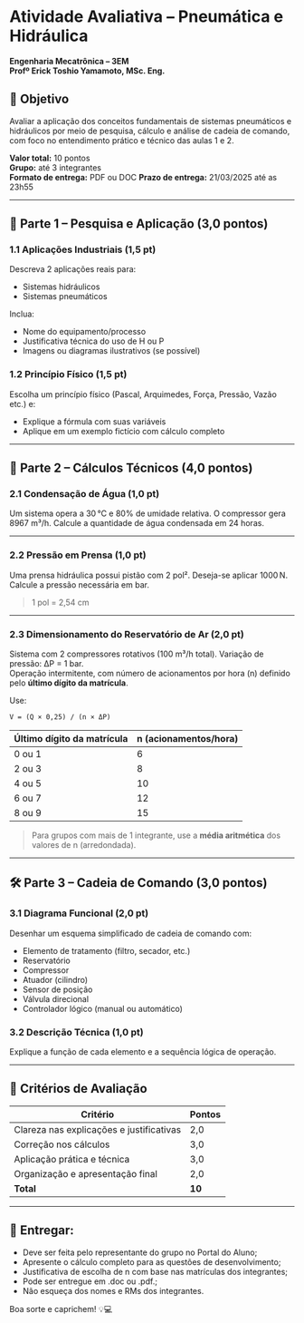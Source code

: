 # Atividade Avaliativa – Pneumática e Hidráulica

**Engenharia Mecatrônica – 3EM**  
**Profº Erick Toshio Yamamoto, MSc. Eng.**

## 🚀 Objetivo
Avaliar a aplicação dos conceitos fundamentais de sistemas pneumáticos e hidráulicos por meio de pesquisa, cálculo e análise de cadeia de comando, com foco no entendimento prático e técnico das aulas 1 e 2.

**Valor total:** 10 pontos  
**Grupo:** até 3 integrantes  
**Formato de entrega:** PDF ou DOC
**Prazo de entrega:** 21/03/2025 até as 23h55  

---

## 🧠 Parte 1 – Pesquisa e Aplicação (3,0 pontos)

### 1.1 Aplicações Industriais (1,5 pt)
Descreva 2 aplicações reais para:
- Sistemas hidráulicos
- Sistemas pneumáticos

Inclua:
- Nome do equipamento/processo
- Justificativa técnica do uso de H ou P
- Imagens ou diagramas ilustrativos (se possível)

### 1.2 Princípio Físico (1,5 pt)
Escolha um princípio físico (Pascal, Arquimedes, Força, Pressão, Vazão etc.) e:
- Explique a fórmula com suas variáveis
- Aplique em um exemplo fictício com cálculo completo

---

## 📐 Parte 2 – Cálculos Técnicos (4,0 pontos)

### 2.1 Condensação de Água (1,0 pt)
Um sistema opera a 30 °C e 80% de umidade relativa. O compressor gera 8967 m³/h. Calcule a quantidade de água condensada em 24 horas.

---

### 2.2 Pressão em Prensa (1,0 pt)
Uma prensa hidráulica possui pistão com 2 pol². Deseja-se aplicar 1000 N. Calcule a pressão necessária em bar.
> 1 pol = 2,54 cm

---

### 2.3 Dimensionamento do Reservatório de Ar (2,0 pt)
Sistema com 2 compressores rotativos (100 m³/h total).
Variação de pressão: ΔP = 1 bar.  
Operação intermitente, com número de acionamentos por hora (n) definido pelo **último dígito da matrícula**.

Use:
```
V = (Q × 0,25) / (n × ΔP)
```

| Último dígito da matrícula | n (acionamentos/hora) |
|----------------------------|------------------------|
| 0 ou 1                     | 6                      |
| 2 ou 3                     | 8                      |
| 4 ou 5                     | 10                     |
| 6 ou 7                     | 12                     |
| 8 ou 9                     | 15                     |

> Para grupos com mais de 1 integrante, use a **média aritmética** dos valores de n (arredondada).



---

## 🛠️ Parte 3 – Cadeia de Comando (3,0 pontos)

### 3.1 Diagrama Funcional (2,0 pt)
Desenhar um esquema simplificado de cadeia de comando com:
- Elemento de tratamento (filtro, secador, etc.)
- Reservatório
- Compressor
- Atuador (cilindro)
- Sensor de posição
- Válvula direcional
- Controlador lógico (manual ou automático)

### 3.2 Descrição Técnica (1,0 pt)
Explique a função de cada elemento e a sequência lógica de operação.

---

## 🎯 Critérios de Avaliação

| Critério                                  | Pontos |
|-------------------------------------------|--------|
| Clareza nas explicações e justificativas  | 2,0    |
| Correção nos cálculos                     | 3,0    |
| Aplicação prática e técnica               | 3,0    |
| Organização e apresentação final          | 2,0    |
| **Total**                                 | **10** |

---

## 📨 **Entregar:**
- Deve ser feita pelo representante do grupo no Portal do Aluno;
- Apresente o cálculo completo para as questões de desenvolvimento;
- Justificativa de escolha de n com base nas matrículas dos integrantes;
- Pode ser entregue em .doc ou .pdf.;
- Não esqueça dos nomes e RMs dos integrantes.

Boa sorte e caprichem! 💡💻

